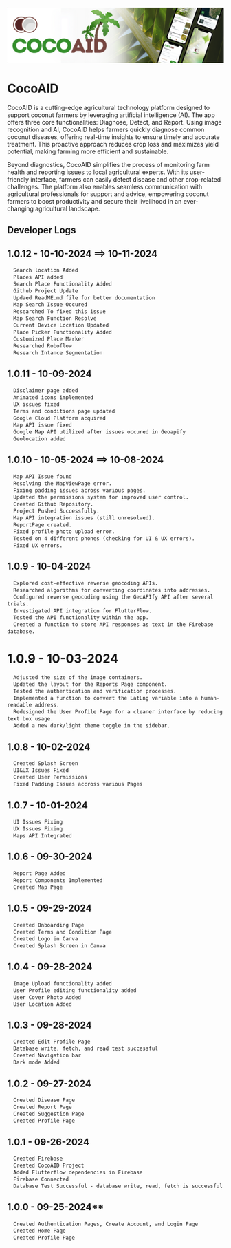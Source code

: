 ![image alt](https://github.com/kigderskrt/CocoAID/blob/main/CocoAID%20Banner.png?raw=true)
# CocoAID


CocoAID is a cutting-edge agricultural technology platform designed to support coconut farmers by leveraging artificial intelligence (AI). The app offers three core functionalities: Diagnose, Detect, and Report. Using image recognition and AI, CocoAID helps farmers quickly diagnose common coconut diseases, offering real-time insights to ensure timely and accurate treatment. This proactive approach reduces crop loss and maximizes yield potential, making farming more efficient and sustainable.

Beyond diagnostics, CocoAID simplifies the process of monitoring farm health and reporting issues to local agricultural experts. With its user-friendly interface, farmers can easily detect disease and other crop-related challenges. The platform also enables seamless communication with agricultural professionals for support and advice, empowering coconut farmers to boost productivity and secure their livelihood in an ever-changing agricultural landscape.

## Developer Logs

## 1.0.12 - 10-10-2024 ==> 10-11-2024
      Search location Added
      Places API added
      Search Place Functionality Added
      Github Project Update
      Updaed ReadME.md file for better documentation
      Map Search Issue Occured
      Researched To fixed this issue
      Map Search Function Resolve
      Current Device Location Updated
      Place Picker Functionality Added
      Customized Place Marker
      Researched Roboflow
      Research Intance Segmentation
      
## 1.0.11 - 10-09-2024
      Disclaimer page added
      Animated icons implemented
      UX issues fixed
      Terms and conditions page updated
      Google Cloud Platform acquired
      Map API issue fixed
      Google Map API utilized after issues occured in Geoapify
      Geolocation added

## 1.0.10 - 10-05-2024 ==> 10-08-2024
      Map API Issue found
      Resolving the MapViewPage error.
      Fixing padding issues across various pages.
      Updated the permissions system for improved user control.
      Created Github Repository.
      Project Pushed Successfully.
      Map API integration issues (still unresolved).
      ReportPage created.
      Fixed profile photo upload error.
      Tested on 4 different phones (checking for UI & UX errors).
      Fixed UX errors.

## 1.0.9 - 10-04-2024
      Explored cost-effective reverse geocoding APIs.
      Researched algorithms for converting coordinates into addresses.
      Configured reverse geocoding using the GeoAPIfy API after several trials.
      Investigated API integration for FlutterFlow.
      Tested the API functionality within the app.
      Created a function to store API responses as text in the Firebase database.

# 1.0.9 - 10-03-2024
      Adjusted the size of the image containers.
      Updated the layout for the Reports Page component.
      Tested the authentication and verification processes.
      Implemented a function to convert the LatLng variable into a human-readable address.
      Redesigned the User Profile Page for a cleaner interface by reducing text box usage.
      Added a new dark/light theme toggle in the sidebar.

## 1.0.8 - 10-02-2024
      Created Splash Screen
      UI&UX Issues Fixed
      Created User Permissions
      Fixed Padding Issues accross various Pages

## 1.0.7 - 10-01-2024
      UI Issues Fixing
      UX Issues Fixing
      Maps API Integrated

## 1.0.6 - 09-30-2024
      Report Page Added
      Report Components Implemented
      Created Map Page

## 1.0.5 - 09-29-2024
      Created Onboarding Page
      Created Terms and Condition Page
      Created Logo in Canva
      Created Splash Screen in Canva

## 1.0.4 - 09-28-2024
      Image Upload functionality added
      User Profile editing functionality added
      User Cover Photo Added
      User Location Added

## 1.0.3 - 09-28-2024
      Created Edit Profile Page
      Database write, fetch, and read test successful
      Created Navigation bar
      Dark mode Added

## 1.0.2 - 09-27-2024
      Created Disease Page
      Created Report Page
      Created Suggestion Page
      Created Profile Page

## 1.0.1 - 09-26-2024
      Created Firebase
      Created CocoAID Project
      Added Flutterflow dependencies in Firebase
      Firebase Connected
      Database Test Successful - database write, read, fetch is successful

## 1.0.0 - 09-25-2024**
      Created Authentication Pages, Create Account, and Login Page
      Created Home Page
      Created Profile Page



